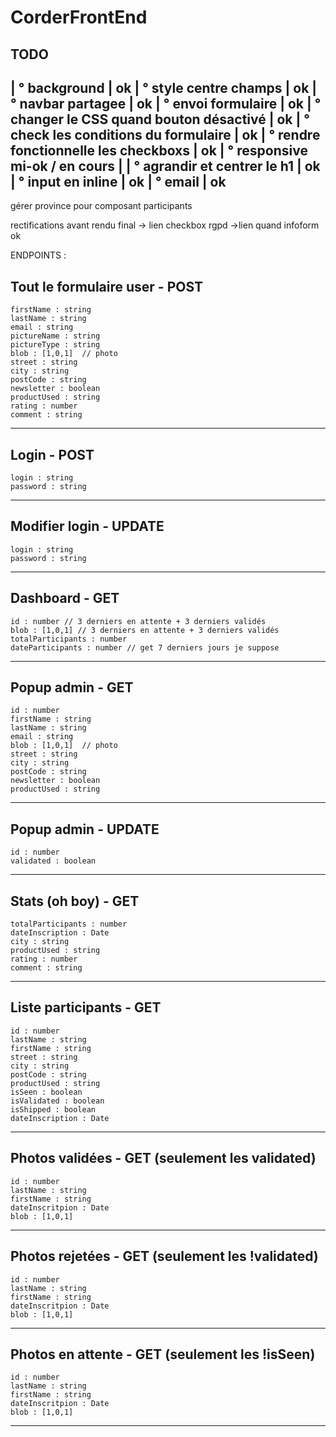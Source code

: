 # CorderFrontEnd

TODO
---------------------------------------------
| ° background                              | ok
| ° style centre champs                     | ok
| ° navbar partagee                         | ok
| ° envoi formulaire                        | ok
| ° changer le CSS quand bouton désactivé   | ok
| ° check les conditions du formulaire      | ok
| ° rendre fonctionnelle les checkboxs      | ok
| ° responsive  mi-ok / en cours            | 
| ° agrandir et centrer le h1               | ok
| ° input en inline                         | ok
| ° email                                   | ok
---------------------------------------------
gérer province pour composant participants


rectifications avant rendu final
-> lien checkbox rgpd
->lien quand infoform ok

ENDPOINTS :

Tout le formulaire user - POST
------------------------------
    firstName : string
    lastName : string
    email : string
    pictureName : string
    pictureType : string
    blob : [1,0,1]  // photo
    street : string
    city : string
    postCode : string
    newsletter : boolean
    productUsed : string
    rating : number
    comment : string
------------------------------

Login - POST
------------------------------
    login : string
    password : string
------------------------------

Modifier login - UPDATE
------------------------------
    login : string
    password : string
------------------------------

Dashboard - GET
------------------------------
    id : number // 3 derniers en attente + 3 derniers validés
    blob : [1,0,1] // 3 derniers en attente + 3 derniers validés
    totalParticipants : number
    dateParticipants : number // get 7 derniers jours je suppose
------------------------------

Popup admin - GET
------------------------------
    id : number
    firstName : string
    lastName : string
    email : string
    blob : [1,0,1]  // photo
    street : string
    city : string
    postCode : string
    newsletter : boolean
    productUsed : string
------------------------------

Popup admin - UPDATE
------------------------------
    id : number
    validated : boolean
------------------------------

Stats (oh boy) - GET
------------------------------
    totalParticipants : number
    dateInscription : Date 
    city : string 
    productUsed : string
    rating : number
    comment : string
------------------------------

Liste participants - GET
------------------------------
    id : number
    lastName : string
    firstName : string
    street : string
    city : string
    postCode : string
    productUsed : string
    isSeen : boolean
    isValidated : boolean
    isShipped : boolean
    dateInscription : Date
------------------------------

Photos validées - GET (seulement les validated)
------------------------------
    id : number
    lastName : string
    firstName : string
    dateInscritpion : Date
    blob : [1,0,1]
------------------------------

Photos rejetées - GET (seulement les !validated)
------------------------------
    id : number
    lastName : string
    firstName : string
    dateInscritpion : Date
    blob : [1,0,1]
------------------------------

Photos en attente - GET (seulement les !isSeen)
------------------------------
    id : number
    lastName : string
    firstName : string
    dateInscritpion : Date
    blob : [1,0,1]
------------------------------